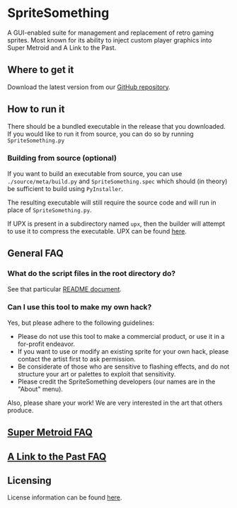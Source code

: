 # SpriteSomething

A GUI-enabled suite for management and replacement of retro gaming sprites.  Most known for its ability to inject custom player graphics into Super Metroid and A Link to the Past.

## Where to get it

Download the latest version from our [GitHub repository](https://github.com/Artheau/SpriteSomething/releases).

## How to run it

There should be a bundled executable in the release that you downloaded.
If you would like to run it from source, you can do so by running `SpriteSomething.py`

### Building from source (optional)

If you want to build an executable from source, you can use `./source/meta/build.py` and `SpriteSomething.spec` which should (in theory) be sufficient to build using `PyInstaller`.

The resulting executable will still require the source code and will run in place of `SpriteSomething.py`.

If UPX is present in a subdirectory named `upx`, then the builder will attempt to use it to compress the executable. UPX can be found [here](http://upx.github.io/).

## General FAQ

### What do the script files in the root directory do?

See that particular [README document](./README-files.md).

### Can I use this tool to make my own hack?

Yes, but please adhere to the following guidelines:

- Please do not use this tool to make a commercial product, or use it in a for-profit endeavor.
- If you want to use or modify an existing sprite for your own hack, please contact the artist first to ask permission.
- Be considerate of those who are sensitive to flashing effects, and do not structure your art or palettes to exploit that sensitivity.
- Please credit the SpriteSomething developers (our names are in the "About" menu).

Also, please share your work!  We are very interested in the art that others produce.

## [Super Metroid FAQ](./resources/app/snes/metroid3/FAQ.md)

## [A Link to the Past FAQ](./resources/app/snes/zelda3/FAQ.md)

## Licensing

License information can be found [here](./LICENSE.md).
